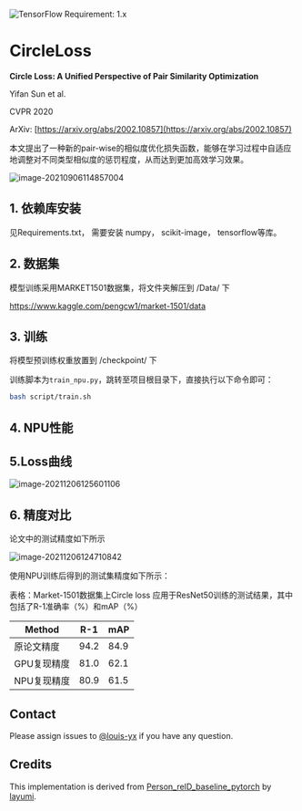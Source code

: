 ![TensorFlow Requirement: 1.x](https://img.shields.io/badge/TensorFlow%20Requirement-1.x-brightgreen)

# CircleLoss

**Circle Loss: A Unified Perspective of Pair Similarity Optimization**

Yifan Sun et al.

CVPR 2020

ArXiv: [https://arxiv.org/abs/2002.10857](https://arxiv.org/abs/2002.10857)

本文提出了一种新的pair-wise的相似度优化损失函数，能够在学习过程中自适应地调整对不同类型相似度的惩罚程度，从而达到更加高效学习效果。

![image-20210906114857004](https://picbed-1301760901.cos.ap-guangzhou.myqcloud.com/image-20210906114857004.png)

## 1. 依赖库安装

见Requirements.txt， 需要安装 numpy， scikit-image， tensorflow等库。

## 2.  数据集

模型训练采用MARKET1501数据集，将文件夹解压到 /Data/ 下

https://www.kaggle.com/pengcw1/market-1501/data

## 3. 训练

将模型预训练权重放置到 /checkpoint/ 下

训练脚本为`train_npu.py`，跳转至项目根目录下，直接执行以下命令即可：

```bash
bash script/train.sh
```



## 4. NPU性能



## 5.Loss曲线

![image-20211206125601106](https://picbed-1301760901.cos.ap-guangzhou.myqcloud.com/image-20211206125601106.png)

## 6. 精度对比

论文中的测试精度如下所示

![image-20211206124710842](https://picbed-1301760901.cos.ap-guangzhou.myqcloud.com/image-20211206124710842.png)

使用NPU训练后得到的测试集精度如下所示：

表格：Market-1501数据集上Circle loss 应用于ResNet50训练的测试结果，其中包括了R-1准确率（%）和mAP（%）

| Method      | R-1  | mAP  |
| ----------- | ---- | ---- |
| 原论文精度  | 94.2 | 84.9 |
| GPU复现精度 | 81.0 | 62.1 |
| NPU复现精度 |  80.9 |  61.5 |

## Contact

Please assign issues to [@louis-yx](https://gitee.com/louis-yx) if you have any question.

## Credits

This implementation is derived from [Person_reID_baseline_pytorch](https://github.com/layumi/Person_reID_baseline_pytorch) by [layumi](https://github.com/layumi).

